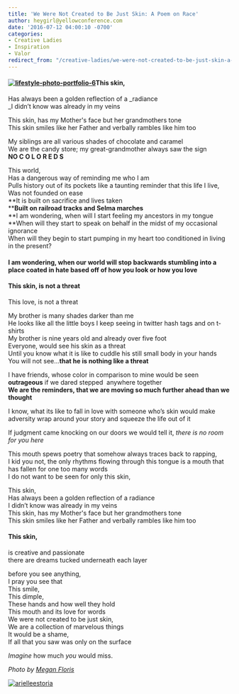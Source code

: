 ```yaml
---
title: 'We Were Not Created to Be Just Skin: A Poem on Race'
author: heygirl@yellowconference.com
date: '2016-07-12 04:00:10 -0700'
categories:
- Creative Ladies
- Inspiration
- Valor
redirect_from: "/creative-ladies/we-were-not-created-to-be-just-skin-a-poem/"
---
```


#### [![lifestyle-photo-portfolio-6](http://yellowconference.com/wp-content/uploads/2016/07/lifestyle-photo-portfolio-6.jpg)](http://yellowconference.com/wp-content/uploads/2016/07/lifestyle-photo-portfolio-6.jpg)This skin,  
Has always been a golden reflection of a _radiance  
_I didn’t know was already in my veins

This skin, has my Mother's face but her grandmothers tone  
This skin smiles like her Father and verbally rambles like him too  

My siblings are all various shades of chocolate and caramel  
We are the candy store; my great-grandmother always saw the sign  
**NO C O L O R E D S**  

This world,  
Has a dangerous way of reminding me who I am  
Pulls history out of its pockets like a taunting reminder that this life I live,  
Was not founded on ease  
**It is built on sacrifice and lives taken  
****Built on railroad tracks and Selma marches**  
**I am wondering, when will I start feeling my ancestors in my tongue  
**When will they start to speak on behalf in the midst of my occasional ignorance  
When will they begin to start pumping in my heart too conditioned in living in the present?

#### I am wondering, when our world will stop backwards stumbling into a place coated in hate based off of how you look or how you love  

#### This skin, is not a threat  
This love, is not a threat

My brother is many shades darker than me  
He looks like all the little boys I keep seeing in twitter hash tags and on t-shirts  
My brother is nine years old and already over five foot  
Everyone, would see his skin as a threat  
Until you know what it is like to cuddle his still small body in your hands  
You will not see...**that he is nothing like a threat**

I have friends, whose color in comparison to mine would be seen **outrageous** if we dared stepped  anywhere together  
**We are the reminders, that we are moving so much further ahead than we thought**  

I know, what its like to fall in love with someone who’s skin would make adversity wrap around your story and squeeze the life out of it

If judgment came knocking on our doors we would tell it, _there is no room for you here_

This mouth spews poetry that somehow always traces back to rapping,  
I kid you not, the only rhythms flowing through this tongue is a mouth that has fallen for one too many words  
I do not want to be seen for only this skin,

This skin,  
Has always been a golden reflection of a radiance  
I didn’t know was already in my veins  
This skin, has my Mother's face but her grandmothers tone  
This skin smiles like her Father and verbally rambles like him too

#### This skin,  
is creative and passionate  
there are dreams tucked underneath each layer  

before you see anything,  
I pray you see that  
This smile,  
This dimple,  
These hands and how well they hold  
This mouth and its love for words  
We were not created to be just skin,  
We are a collection of marvelous things  
It would be a shame,  
If all that you saw was only on the surface

_Imagine_ how much _you_ would miss.

_Photo by [Megan Floris](http://thewolfandthewildflower.com/travel/)_

[![arielleestoria](http://yellowconference.com/wp-content/uploads/2016/07/arielleestoria.jpg)](http://arielleestoria.com/)
